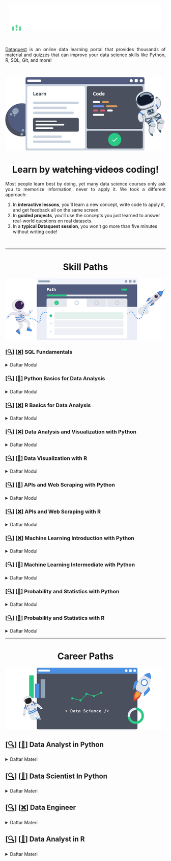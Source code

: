<br />

<p align="center">
  <a href='https://app.dataquest.io/login'><img src="README/logo.png"></a>
</p>

<br />

<p align="justify">
  <a href="https://www.dataquest.io/">Dataquest</a> is an online data learning portal that provides thousands of material and quizzes that can improve your data science skills like Python, R, SQL, Git, and more!
</p>

<br>

![](README/step-2.webp)

<!-- ![](README/coding.png) -->


<h1 align='center'>Learn by <strike>watching videos</strike> coding!</h1>



<p align="justify">
  Most people learn best by doing, yet many data science courses only ask you to memorize information, never to apply it. We took a different approach:
</p>

1. In **interactive lessons**, you'll learn a new concept, write code to apply it, and get feedback all on the same screen.  
2. In **guided projects**, you'll use the concepts you just learned to answer real-world questions on real datasets.  
3. In a **typical Dataquest session**, you won't go more than five minutes without writing code!

<br>

---

<h1 align="center">Skill Paths</h1>

![](README/step-1.png)

### [[🔍](https://app.dataquest.io/path/sql-fundamentals)] [[❌]()] SQL Fundamentals

<details><summary>Daftar Modul</summary>

- [[❌]()] [[🔍](https://app.dataquest.io/course/funds-sql-i)] [[❌]()] Fundamentals of SQL I

- [[❌]()] [[🔍](https://app.dataquest.io/course/funds-sql-ii)] [[❌]()] Fundamentals of SQL II

- [[❌]()] [[🔍](https://app.dataquest.io/course/sql-summary)] [[❌]()] From Reports to Insights with SQL

</details>

### [[🔍](https://app.dataquest.io/path/python-basics-data-analysis-skill)] [[📃](https://app.dataquest.io/verify_cert/9FLWJ2OC0IDNHMYVUSL7/)] Python Basics for Data Analysis

<details><summary>Daftar Modul</summary>

- [[📂](https://github.com/MyArist/Dataquest/tree/master/Data%20Analyst%20in%20Python/Step%201%20-%20Introduction%20to%20Python/1.%20Python%20for%20Data%20Science%20Fundamentals)] [[🔍](https://app.dataquest.io/course/python-for-data-science-fundamentals)] [[📃](https://app.dataquest.io/verify_cert/X9BEL93H8Z25QWDUXK8J/)] Python for Data Science: Fundamentals

- [[📂](https://github.com/MyArist/Dataquest/tree/master/Data%20Analyst%20in%20Python/Step%201%20-%20Introduction%20to%20Python/2.%20Python%20for%20Data%20Science%20Intermediate)] [[🔍](https://app.dataquest.io/course/python-for-data-science-intermediate)] [[📃](https://app.dataquest.io/verify_cert/QLMJ0TMJ5FPKY6YCM8GU/)] Python for Data Science: Intermediate

</details>

### [[🔍](https://app.dataquest.io/path/r-basics-data-analysis-skill)] [[❌]()] R Basics for Data Analysis

<details><summary>Daftar Modul</summary>

- [[📂](https://github.com/MyArist/Dataquest/tree/master/Data%20Analyst%20in%20R/Step%201%20-%20Introduction%20to%20R/1.%20Introduction%20to%20Data%20Analysis%20in%20R)] [[🔍](https://app.dataquest.io/course/intro-to-r-rewrite)] [[📃](https://app.dataquest.io/verify_cert/W2AZJ3H6EDR9OQZSQD5M/)] Introduction to Data Analysis in R

- [[📂](https://github.com/MyArist/Dataquest/tree/master/Data%20Analyst%20in%20R/Step%201%20-%20Introduction%20to%20R/2.%20Data%20Structures%20in%20R)] [[🔍](https://app.dataquest.io/course/datastructure-in-r-rewrite)] [[📃](https://app.dataquest.io/verify_cert/VEDXPOUNKHMKH95BEUZI/)] Data Structures in R

- [[📂](https://github.com/MyArist/Dataquest/tree/master/Data%20Analyst%20in%20R/Step%201%20-%20Introduction%20to%20R/3.%20Control%20Flow%2C%20Iteration%20and%20Functions%20in%20R)] [[🔍](https://app.dataquest.io/course/intermediate-r)] [[📃](https://app.dataquest.io/verify_cert/OOKO5I7CMIOTE927O3K5/)] Control Flow, Iteration and Functions in R

- [[📂](https://github.com/MyArist/Dataquest/tree/master/Data%20Analyst%20in%20R/Step%201%20-%20Introduction%20to%20R/4.%20Specialized%20Data%20Processing%20in%20R%20Strings%20and%20Dates)] [[🔍](https://app.dataquest.io/course/intermediate-r-part-two)] [[📃](https://app.dataquest.io/verify_cert/KMP1XH0GITOULTP5YQOT/)] Specialized Data Processing in R: Strings and Dates

</details>

### [[🔍](https://app.dataquest.io/path/data-analysis-visualization-python-skill)] [[❌]()] Data Analysis and Visualization with Python

<details><summary>Daftar Modul</summary>

- [[📂](https://github.com/MyArist/Dataquest/tree/master/Data%20Analyst%20in%20Python/Step%202%20-%20Intermediate%20Python%20and%20Pandas/1.%20Pandas%20and%20NumPy%20Fundamentals)] [[🔍](https://app.dataquest.io/course/pandas-fundamentals)] [[📃](https://app.dataquest.io/verify_cert/GEYOURRHPJW2OTNQWA7T/)] Data Visualization Fundamentals

- [[📂](https://github.com/MyArist/Dataquest/tree/master/Data%20Analyst%20in%20Python/Step%202%20-%20Intermediate%20Python%20and%20Pandas/2.%20Exploratory%20Data%20Visualization)] [[🔍](https://app.dataquest.io/course/exploratory-data-visualization)] [[📃](https://app.dataquest.io/verify_cert/G4090P7762GBRZIYKXW9/)] Exploratory Data Visualization

- [[📂](https://github.com/MyArist/Dataquest/tree/master/Data%20Analyst%20in%20Python/Step%202%20-%20Intermediate%20Python%20and%20Pandas/3.%20Storytelling%20Through%20Data%20Visualization)] [[🔍](https://app.dataquest.io/course/storytelling-data-visualization)] [[📃](https://app.dataquest.io/verify_cert/42NIUA9UMTYNDSHBUQBL/)] Storytelling Data Visualization and Information Design

- [[📂](https://github.com/MyArist/Dataquest/tree/master/Data%20Analyst%20in%20Python/Step%202%20-%20Intermediate%20Python%20and%20Pandas/4.%20Data%20Cleaning%20and%20Analysis)] [[🔍](https://app.dataquest.io/course/python-datacleaning)] [[📃](https://app.dataquest.io/verify_cert/H4UTNJ640PCIW3CL53Z6/)] Data Cleaning and Analysis

- [[📂](https://github.com/MyArist/Dataquest/tree/master/Data%20Analyst%20in%20Python/Step%202%20-%20Intermediate%20Python%20and%20Pandas/5.%20Data%20Cleaning%20in%20Python%20Advanced)] [[🔍](https://app.dataquest.io/course/python-data-cleaning-advanced)] [[📃](https://app.dataquest.io/verify_cert/T7TLWPBTZFG3IKE1XSIE/)] Data Cleaning in Python: Advanced

- [[📂](https://github.com/MyArist/Dataquest/tree/master/Data%20Analyst%20in%20Python/Step%202%20-%20Intermediate%20Python%20and%20Pandas/6.%20Data%20Cleaning%20Project%20Walkthrough)] [[🔍](https://app.dataquest.io/course/data-exploration)] [[📃](https://app.dataquest.io/verify_cert/CUZE5X8XEQS6BWPSZCWL/)] Data Cleaning Project Walkthrough

</details>

### [[🔍](https://app.dataquest.io/path/data-visualization-r-skill)] [[📃](https://app.dataquest.io/verify_cert/A90WG3J9B049SQY50103/)] Data Visualization with R

<details><summary>Daftar Modul</summary>

- [[📂](https://github.com/MyArist/Dataquest/tree/master/Data%20Analyst%20in%20R/Step%202%20-%20Data%20Visualization%20in%20R/Data%20Visualization%20in%20R)] [[🔍](https://app.dataquest.io/course/r-data-viz)] [[📃](https://app.dataquest.io/verify_cert/RRHJ759WE6JGKD59GL4O/)] Data Visualization in R

</details>

### [[🔍](https://app.dataquest.io/path/apis-web-scraping-python-skill)] [[📃](https://app.dataquest.io/verify_cert/AR6IXV29IB01PXTABJRZ/)] APIs and Web Scraping with Python

<details><summary>Daftar Modul</summary>

- [[📂](https://github.com/MyArist/Dataquest/tree/master/Data%20Analyst%20in%20Python/Step%204%20-%20Working%20with%20Data%20Sources/3.%20APIs%20and%20Web%20Scraping%20in%20Python)] [[🔍](https://app.dataquest.io/course/apis-and-scraping)] [[📃](https://app.dataquest.io/verify_cert/9Q875RLT4RFVYFBMG2IO/)] APIs and Web Scraping in Python

</details>

### [[🔍](https://app.dataquest.io/path/apis-web-scraping-r-skill)] [[❌]()] APIs and Web Scraping with R

<details><summary>Daftar Modul</summary>

- [[❌]()] [[🔍](https://app.dataquest.io/course/apis-in-r)] [[❌]()] APIs in R

</details>

### [[🔍](https://app.dataquest.io/path/machine-learning-introduction-python-skill)] [[❌]()] Machine Learning Introduction with Python

<details><summary>Daftar Modul</summary>

- [[📂](https://github.com/MyArist/Dataquest/tree/master/Data%20Scientist%20In%20Python/Step%206%20-%20Machine%20Learning%20Introduction/1.%20Machine%20Learning%20Fundamentals)] [[🔍](https://app.dataquest.io/course/machine-learning-fundamentals)] [[📃](https://app.dataquest.io/verify_cert/Q3EHPZ7LIZ3EGCHTJOSP/)] Machine Learning Fundamentals

- [[📂](https://github.com/MyArist/Dataquest/tree/master/Data%20Scientist%20In%20Python/Step%206%20-%20Machine%20Learning%20Introduction/2.%20Calculus%20For%20Machine%20Learning)] [[🔍](https://app.dataquest.io/course/calculus-for-machine-learning)] [[📃](https://app.dataquest.io/verify_cert/4V9WS9R7F4MVJUMMRQOO/)] Calculus For Machine Learning

- [[📂](https://github.com/MyArist/Dataquest/tree/master/Data%20Scientist%20In%20Python/Step%206%20-%20Machine%20Learning%20Introduction/3.%20Linear%20Algebra%20For%20Machine%20Learning)] [[🔍](https://app.dataquest.io/course/linear-algebra-for-machine-learning)] [[📃](https://app.dataquest.io/verify_cert/SKN3SKULVN23AC0N2361/)] Linear Algebra For Machine Learning

- [[📂](https://github.com/MyArist/Dataquest/tree/master/Data%20Scientist%20In%20Python/Step%206%20-%20Machine%20Learning%20Introduction/4.%20Linear%20Regression%20For%20Machine%20Learning)] [[🔍](https://app.dataquest.io/course/linear-regression-for-machine-learning)] [[📃](https://app.dataquest.io/verify_cert/NSXZDGXHU20W015MPOQN/)] Linear Regression For Machine Learning

- [[📂](https://github.com/MyArist/Dataquest/tree/master/Data%20Scientist%20In%20Python/Step%206%20-%20Machine%20Learning%20Introduction/5.%20Machine%20Learning%20in%20Python%20Intermediate)] [[🔍](https://app.dataquest.io/course/machine-learning-intermediate)] [[📃](https://app.dataquest.io/verify_cert/ANVACJJAW41Q14F00YUY/)] Machine Learning in Python: Intermediate

- [[📂](https://github.com/MyArist/Dataquest/tree/master/Data%20Scientist%20In%20Python/Step%206%20-%20Machine%20Learning%20Introduction/6.%20Decision%20Trees)] [[🔍](https://app.dataquest.io/course/decision-trees)] [[📃](https://app.dataquest.io/verify_cert/W5APXEWF00WJUSFJNWEQ/)] Decision Trees

</details>

### [[🔍](https://app.dataquest.io/path/machine-learning-intermediate-python-skill)] [[📃](https://app.dataquest.io/verify_cert/9LAE37K1KF3CP9NVMY4H/)] Machine Learning Intermediate with Python

<details><summary>Daftar Modul</summary>

- [[📂](https://github.com/MyArist/Dataquest/tree/master/Data%20Scientist%20In%20Python/Step%207%20-%20Machine%20Learning%20Intermediate/1.%20Deep%20Learning%20Fundamentals)] [[🔍](https://app.dataquest.io/course/deep-learning-fundamentals)] [[📃](https://app.dataquest.io/verify_cert/4B2IAT6O64DKEROCLI3K/)] Deep Learning Fundamentals

- [[📂](https://github.com/MyArist/Dataquest/tree/master/Data%20Scientist%20In%20Python/Step%207%20-%20Machine%20Learning%20Intermediate/2.%20Machine%20Learning%20Project)] [[🔍](https://app.dataquest.io/course/machine-learning-project)] [[📃](https://app.dataquest.io/verify_cert/4B2IAT6O64DKEROCLI3K/)] Machine Learning Project

- [[📂](https://github.com/MyArist/Dataquest/tree/master/Data%20Scientist%20In%20Python/Step%207%20-%20Machine%20Learning%20Intermediate/3.%20Kaggle%20Fundamentals)] [[🔍](https://app.dataquest.io/course/kaggle-fundamentals)] [[📃](https://app.dataquest.io/verify_cert/ZKFDKKZJJB63Q7MAIBSP/)] Kaggle Fundamentals

</details>

### [[🔍](https://app.dataquest.io/path/probability-statistics-python-skill)] [[📃](https://app.dataquest.io/verify_cert/Y2QKKCFHX8SYRFWX9IE1/)] Probability and Statistics with Python

<details><summary>Daftar Modul</summary>

- [[📂](https://github.com/MyArist/Dataquest/tree/master/Data%20Analyst%20in%20Python/Step%205%20-%20Probability%20and%20Statistics/1.%20Statistics%20Fundamentals)] [[🔍](https://app.dataquest.io/course/statistics-fundamentals)] [[📃](https://app.dataquest.io/verify_cert/1A2Y3SVEAO8MC1WRRTLU/)] Statistics Fundamentals

- [[📂](https://github.com/MyArist/Dataquest/tree/master/Data%20Analyst%20in%20Python/Step%205%20-%20Probability%20and%20Statistics/2.%20Statistics%20Intermediate%20Averages%20and%20Variability)] [[🔍](https://app.dataquest.io/course/statistics-intermediate)] [[📃](https://app.dataquest.io/verify_cert/BCZPYFLXBJNHZ6MUG5BT/)] Statistics Intermediate: Averages and Variability

- [[📂](https://github.com/MyArist/Dataquest/tree/master/Data%20Analyst%20in%20Python/Step%205%20-%20Probability%20and%20Statistics/3.%20Probability%20Fundamentals)] [[🔍](https://app.dataquest.io/course/probability-fundamentals)] [[📃](https://app.dataquest.io/verify_cert/YAMVSOFCXNSRKPXIYKN8/)] Probability: Fundamentals

- [[📂](https://github.com/MyArist/Dataquest/tree/master/Data%20Analyst%20in%20Python/Step%205%20-%20Probability%20and%20Statistics/4.%20Conditional%20Probability)] [[🔍](https://app.dataquest.io/course/conditional-probability)] [[📃](https://app.dataquest.io/verify_cert/M0GESNHFX7SADQUL8W90/)] Conditional Probability

- [[📂](https://github.com/MyArist/Dataquest/tree/master/Data%20Analyst%20in%20Python/Step%205%20-%20Probability%20and%20Statistics/5.%20Hypothesis%20Testing%20Fundamentals)] [[🔍](https://app.dataquest.io/course/probability-statistics-intermediate)] [[📃](https://app.dataquest.io/verify_cert/Z3XO0Y1FWPQS00WX707G/)] Hypothesis Testing: Fundamentals

</details>

### [[🔍](https://app.dataquest.io/path/probability-statistics-with-r-skill)] [[📃](https://app.dataquest.io/verify_cert/FWD5FNVGDXLKPKX6OB7J/)] Probability and Statistics with R

<details><summary>Daftar Modul</summary>

- [[📂](https://github.com/MyArist/Dataquest/tree/master/Data%20Analyst%20in%20R/Step%205%20-%20Probability%20and%20Statistics/1.%20Statistics%20Fundamentals%20in%20R)] [[🔍](https://app.dataquest.io/course/statistics-fundamentals-r)] [[📃](https://app.dataquest.io/verify_cert/WDL2CJOOSJ7OAD85E01I/)] Statistics Fundamentals in R

- [[📂](https://github.com/MyArist/Dataquest/tree/master/Data%20Analyst%20in%20R/Step%205%20-%20Probability%20and%20Statistics/2.%20Statistics%20Intermediate%20in%20R%20Averages%20and%20Variability)] [[🔍](https://app.dataquest.io/course/r-statistics-intermediate)] [[📃](https://app.dataquest.io/verify_cert/37VNOMS4X8ZZOBFU2P4V/)] Statistics Intermediate in R Averages and Variability

- [[📂](https://github.com/MyArist/Dataquest/tree/master/Data%20Analyst%20in%20R/Step%205%20-%20Probability%20and%20Statistics/3.%20Probability%20Fundamentals%20in%20R)] [[🔍](https://app.dataquest.io/course/probability-fundamentals-r)] [[📃](https://app.dataquest.io/verify_cert/RBJPOHYXZ2RVWNIZAC3I/)] Probability Fundamentals in R

- [[📂](https://github.com/MyArist/Dataquest/tree/master/Data%20Analyst%20in%20R/Step%205%20-%20Probability%20and%20Statistics/4.%20Conditional%20Probability%20in%20R)] [[🔍](https://app.dataquest.io/course/conditional-probability-r)] [[📃](https://app.dataquest.io/verify_cert/YEHTSH9V016UYWCT9HYW/)] Conditional Probability in R

- [[📂](https://github.com/MyArist/Dataquest/tree/master/Data%20Analyst%20in%20R/Step%205%20-%20Probability%20and%20Statistics/5.%20Hypothesis%20Testing%20in%20R)] [[🔍](https://app.dataquest.io/course/hypothesis-testing-r)] [[📃](https://app.dataquest.io/verify_cert/9EGJA2X1HA0B7KXNSGM3/)] Hypothesis Testing in R

</details>

<!-- <br> -->

---

<h1 align="center">Career Paths</h1>

![](README/step-3.png)

## [[🔍](https://app.dataquest.io/path/data-analyst)] [[📃](https://app.dataquest.io/verify_cert/YBW9AI6FWCEWKMWU3MRV/)] Data Analyst in Python

<details><summary>Daftar Materi</summary>

### Step 1 - Introduction to Python

<details><summary>Daftar Modul</summary>

- [[📂](https://github.com/MyArist/Dataquest/tree/master/Data%20Analyst%20in%20Python/Step%201%20-%20Introduction%20to%20Python/1.%20Python%20for%20Data%20Science%20Fundamentals)] [[🔍](https://app.dataquest.io/course/python-for-data-science-fundamentals)] [[📃](https://app.dataquest.io/verify_cert/X9BEL93H8Z25QWDUXK8J/)] Python for Data Science: Fundamentals

- [[📂](https://github.com/MyArist/Dataquest/tree/master/Data%20Analyst%20in%20Python/Step%201%20-%20Introduction%20to%20Python/2.%20Python%20for%20Data%20Science%20Intermediate)] [[🔍](https://app.dataquest.io/course/python-for-data-science-intermediate)] [[📃](https://app.dataquest.io/verify_cert/QLMJ0TMJ5FPKY6YCM8GU/)] Python for Data Science: Intermediate

</details>

### Step 2 - Intermediate Python and Pandas

<details><summary>Daftar Modul</summary>

- [[📂](https://github.com/MyArist/Dataquest/tree/master/Data%20Analyst%20in%20Python/Step%202%20-%20Intermediate%20Python%20and%20Pandas/1.%20Pandas%20and%20NumPy%20Fundamentals)] [[🔍](https://app.dataquest.io/course/pandas-fundamentals)] [[📃](https://app.dataquest.io/verify_cert/GEYOURRHPJW2OTNQWA7T/)] Pandas and NumPy Fundamentals

- [[📂](https://github.com/MyArist/Dataquest/tree/master/Data%20Analyst%20in%20Python/Step%202%20-%20Intermediate%20Python%20and%20Pandas/2.%20Exploratory%20Data%20Visualization)] [[🔍](https://app.dataquest.io/course/exploratory-data-visualization)] [[📃](https://app.dataquest.io/verify_cert/G4090P7762GBRZIYKXW9/)] Exploratory Data Visualization

- [[📂](https://github.com/MyArist/Dataquest/tree/master/Data%20Analyst%20in%20Python/Step%202%20-%20Intermediate%20Python%20and%20Pandas/3.%20Storytelling%20Through%20Data%20Visualization)] [[🔍](https://app.dataquest.io/course/storytelling-data-visualization)] [[📃](https://app.dataquest.io/verify_cert/42NIUA9UMTYNDSHBUQBL/)] Storytelling Through Data Visualization

- [[📂](https://github.com/MyArist/Dataquest/tree/master/Data%20Analyst%20in%20Python/Step%202%20-%20Intermediate%20Python%20and%20Pandas/4.%20Data%20Cleaning%20and%20Analysis)] [[🔍](https://app.dataquest.io/course/python-datacleaning)] [[📃](https://app.dataquest.io/verify_cert/H4UTNJ640PCIW3CL53Z6/)] Data Cleaning and Analysis

- [[📂](https://github.com/MyArist/Dataquest/tree/master/Data%20Analyst%20in%20Python/Step%202%20-%20Intermediate%20Python%20and%20Pandas/5.%20Data%20Cleaning%20in%20Python%20Advanced)] [[🔍](https://app.dataquest.io/course/python-data-cleaning-advanced)] [[📃](https://app.dataquest.io/verify_cert/T7TLWPBTZFG3IKE1XSIE/)] Data Cleaning in Python: Advanced

- [[📂](https://github.com/MyArist/Dataquest/tree/master/Data%20Analyst%20in%20Python/Step%202%20-%20Intermediate%20Python%20and%20Pandas/6.%20Data%20Cleaning%20Project%20Walkthrough)] [[🔍](https://app.dataquest.io/course/data-exploration)] [[📃](https://app.dataquest.io/verify_cert/CUZE5X8XEQS6BWPSZCWL/)] Data Cleaning Project Walkthrough

</details>

### Step 3 - The Command Line

<details><summary>Daftar Modul</summary>

- [[📂](https://github.com/MyArist/Dataquest/tree/master/Data%20Analyst%20in%20Python/Step%203%20-%20The%20Command%20Line/1.%20Elements%20of%20the%20Command%20Line)] [[🔍](https://app.dataquest.io/course/command-line-elements)] [[📃](https://app.dataquest.io/verify_cert/1U9AC9HKRP923GNLN3N4/)] Elements of the Command Line

- [[📂](https://github.com/MyArist/Dataquest/tree/master/Data%20Analyst%20in%20Python/Step%203%20-%20The%20Command%20Line/2.%20Text%20Processing%20in%20the%20Command%20Line)] [[🔍](https://app.dataquest.io/course/text-processing-cli)] [[📃](https://app.dataquest.io/verify_cert/8HZEUTHPPK4CHH4MD3QJ/)] Text Processing in the Command Line

</details>

### Step 4 - Working with Data Sources

<details><summary>Daftar Modul</summary>

- [[📂](https://github.com/MyArist/Dataquest/tree/master/Data%20Analyst%20in%20Python/Step%204%20-%20Working%20with%20Data%20Sources/1.%20SQL%20Fundamentals)] [[🔍](https://app.dataquest.io/course/sql-fundamentals)] [[📃](https://app.dataquest.io/verify_cert/PYLQSJH5W84WBQSEAHA0/)] SQL Fundamentals

- [[📂](https://github.com/MyArist/Dataquest/tree/master/Data%20Analyst%20in%20Python/Step%204%20-%20Working%20with%20Data%20Sources/2.%20Intermediate%20SQL%20for%20Data%20Analysis)] [[🔍](https://app.dataquest.io/course/sql-joins-relations)] [[📃](https://app.dataquest.io/verify_cert/JRH5CQERKBUQX8YGXTJT/)] Intermediate SQL for Data Analysis

- [[📂](https://github.com/MyArist/Dataquest/tree/master/Data%20Analyst%20in%20Python/Step%204%20-%20Working%20with%20Data%20Sources/3.%20APIs%20and%20Web%20Scraping%20in%20Python)] [[🔍](https://app.dataquest.io/course/apis-and-scraping)] [[📃](https://app.dataquest.io/verify_cert/9Q875RLT4RFVYFBMG2IO/)] APIs and Web Scraping in Python

- [[📂](https://github.com/MyArist/Dataquest/tree/master/Data%20Analyst%20in%20Python/Step%204%20-%20Working%20with%20Data%20Sources/4.%20Data%20Analysis%20in%20Business)] [[🔍](https://app.dataquest.io/course/data-analysis-business)] [[📃](https://app.dataquest.io/verify_cert/GDBLLMRWOJ92JOXB3HBC/)] Data Analysis in Business

</details>

### Step 5 - Probability and Statistics

<details><summary>Daftar Modul</summary>

- [[📂](https://github.com/MyArist/Dataquest/tree/master/Data%20Analyst%20in%20Python/Step%205%20-%20Probability%20and%20Statistics/1.%20Statistics%20Fundamentals)] [[🔍](https://app.dataquest.io/course/statistics-fundamentals)] [[📃](https://app.dataquest.io/verify_cert/1A2Y3SVEAO8MC1WRRTLU/)] Statistics Fundamentals

- [[📂](https://github.com/MyArist/Dataquest/tree/master/Data%20Analyst%20in%20Python/Step%205%20-%20Probability%20and%20Statistics/2.%20Statistics%20Intermediate%20Averages%20and%20Variability)] [[🔍](https://app.dataquest.io/course/statistics-intermediate)] [[📃](https://app.dataquest.io/verify_cert/BCZPYFLXBJNHZ6MUG5BT/)] Statistics Intermediate: Averages and Variability

- [[📂](https://github.com/MyArist/Dataquest/tree/master/Data%20Analyst%20in%20Python/Step%205%20-%20Probability%20and%20Statistics/3.%20Probability%20Fundamentals)] [[🔍](https://app.dataquest.io/course/probability-fundamentals)] [[📃](https://app.dataquest.io/verify_cert/YAMVSOFCXNSRKPXIYKN8/)] Probability: Fundamentals

- [[📂](https://github.com/MyArist/Dataquest/tree/master/Data%20Analyst%20in%20Python/Step%205%20-%20Probability%20and%20Statistics/4.%20Conditional%20Probability)] [[🔍](https://app.dataquest.io/course/conditional-probability)] [[📃](https://app.dataquest.io/verify_cert/M0GESNHFX7SADQUL8W90/)] Conditional Probability

- [[📂](https://github.com/MyArist/Dataquest/tree/master/Data%20Analyst%20in%20Python/Step%205%20-%20Probability%20and%20Statistics/5.%20Hypothesis%20Testing%20Fundamentals)] [[🔍](https://app.dataquest.io/course/probability-statistics-intermediate)] [[📃](https://app.dataquest.io/verify_cert/Z3XO0Y1FWPQS00WX707G/)] Hypothesis Testing: Fundamentals

</details>

### Step 6 - Advanced Topics in Data Analysis

<details><summary>Daftar Modul</summary>

- [[📂](https://github.com/MyArist/Dataquest/tree/master/Data%20Analyst%20in%20Python/Step%206%20-%20Advanced%20Topics%20in%20Data%20Analysis/1.%20Command%20Line%20Intermediate)] [[🔍](https://app.dataquest.io/course/command-line-intermediate)] [[📃](https://app.dataquest.io/verify_cert/YZIBU1JCJUTZLLKDNAP4/)] Command Line: Intermediate

- [[📂](https://github.com/MyArist/Dataquest/tree/master/Data%20Analyst%20in%20Python/Step%206%20-%20Advanced%20Topics%20in%20Data%20Analysis/2.%20Git%20and%20Version%20Control)] [[🔍](https://app.dataquest.io/course/git-and-vcs)] [[📃](https://app.dataquest.io/verify_cert/UAOB7VKY4ACBETV8BGBS/)] Git and Version Control

</details>

</details>

<!-- <br> -->

## [[🔍](https://app.dataquest.io/path/data-scientist)] [[📃](https://app.dataquest.io/verify_cert/DT6WB6NV8KPE8G1664WD/)] Data Scientist In Python

<details><summary>Daftar Materi</summary>

### Step 1 - Python Introduction

<details><summary>Daftar Modul</summary>

- [[📂](https://github.com/MyArist/Dataquest/tree/master/Data%20Scientist%20In%20Python/Step%201%20-%20Python%20Introduction/1.%20Python%20for%20Data%20Science%20Fundamentals)] [[🔍](https://app.dataquest.io/course/python-for-data-science-fundamentals)] [[📃](https://app.dataquest.io/verify_cert/X9BEL93H8Z25QWDUXK8J/)] Python for Data Science: Fundamentals

- [[📂](https://github.com/MyArist/Dataquest/tree/master/Data%20Scientist%20In%20Python/Step%201%20-%20Python%20Introduction/2.%20Python%20for%20Data%20Science%20Intermediate)] [[🔍](https://app.dataquest.io/course/python-for-data-science-intermediate)] [[📃](https://app.dataquest.io/verify_cert/QLMJ0TMJ5FPKY6YCM8GU/)] Python for Data Science: Intermediate

</details>

### Step 2 - Data Analysis and Visualization

<details><summary>Daftar Modul</summary>

- [[📂](https://github.com/MyArist/Dataquest/tree/master/Data%20Scientist%20In%20Python/Step%202%20-%20Data%20Analysis%20and%20Visualization/1.%20Pandas%20and%20NumPy%20Fundamentals)] [[🔍](https://app.dataquest.io/course/pandas-fundamentals)] [[📃](https://app.dataquest.io/verify_cert/GEYOURRHPJW2OTNQWA7T/)] Pandas and NumPy Fundamentals

- [[📂](https://github.com/MyArist/Dataquest/tree/master/Data%20Scientist%20In%20Python/Step%202%20-%20Data%20Analysis%20and%20Visualization/2.%20Exploratory%20Data%20Visualization)] [[🔍](https://app.dataquest.io/course/exploratory-data-visualization)] [[📃](https://app.dataquest.io/verify_cert/G4090P7762GBRZIYKXW9/)] Exploratory Data Visualization

- [[📂](https://github.com/MyArist/Dataquest/tree/master/Data%20Scientist%20In%20Python/Step%202%20-%20Data%20Analysis%20and%20Visualization/3.%20Storytelling%20Through%20Data%20Visualization)] [[🔍](https://app.dataquest.io/course/storytelling-data-visualization)] [[📃](https://app.dataquest.io/verify_cert/42NIUA9UMTYNDSHBUQBL/)] Storytelling Through Data Visualization

- [[📂](https://github.com/MyArist/Dataquest/tree/master/Data%20Scientist%20In%20Python/Step%202%20-%20Data%20Analysis%20and%20Visualization/4.%20Data%20Cleaning%20and%20Analysis)] [[🔍](https://app.dataquest.io/course/python-datacleaning)] [[📃](https://app.dataquest.io/verify_cert/H4UTNJ640PCIW3CL53Z6/)] Data Cleaning and Analysis

- [[📂](https://github.com/MyArist/Dataquest/tree/master/Data%20Scientist%20In%20Python/Step%202%20-%20Data%20Analysis%20and%20Visualization/5.%20Data%20Cleaning%20in%20Python%20Advanced)] [[🔍](https://app.dataquest.io/course/python-data-cleaning-advanced)] [[📃](https://app.dataquest.io/verify_cert/T7TLWPBTZFG3IKE1XSIE/)] Data Cleaning in Python: Advanced

- [[📂](https://github.com/MyArist/Dataquest/tree/master/Data%20Scientist%20In%20Python/Step%202%20-%20Data%20Analysis%20and%20Visualization/6.%20Data%20Cleaning%20Project%20Walkthrough)] [[🔍](https://app.dataquest.io/course/data-exploration)] [[📃](https://app.dataquest.io/verify_cert/CUZE5X8XEQS6BWPSZCWL/)] Data Cleaning Project Walkthrough

</details>

### Step 3 - The Command Line

<details><summary>Daftar Modul</summary>

- [[📂](https://github.com/MyArist/Dataquest/tree/master/Data%20Scientist%20In%20Python/Step%203%20-%20The%20Command%20Line/1.%20Elements%20of%20the%20Command%20Line)] [[🔍](https://app.dataquest.io/course/command-line-elements)] [[📃](https://app.dataquest.io/verify_cert/1U9AC9HKRP923GNLN3N4/)] Elements of the Command Line

- [[📂](https://github.com/MyArist/Dataquest/tree/master/Data%20Scientist%20In%20Python/Step%203%20-%20The%20Command%20Line/2.%20Text%20Processing%20in%20the%20Command%20Line)] [[🔍](https://app.dataquest.io/course/text-processing-cli)] [[📃](https://app.dataquest.io/verify_cert/8HZEUTHPPK4CHH4MD3QJ/)] Text Processing in the Command Line

</details>

### Step 4 - Working with Data Sources

<details><summary>Daftar Modul</summary>

- [[📂](https://github.com/MyArist/Dataquest/tree/master/Data%20Scientist%20In%20Python/Step%204%20-%20Working%20with%20Data%20Sources/1.%20SQL%20Fundamentals)] [[🔍](https://app.dataquest.io/course/sql-fundamentals)] [[📃](https://app.dataquest.io/verify_cert/PYLQSJH5W84WBQSEAHA0/)] SQL Fundamentals

- [[📂](https://github.com/MyArist/Dataquest/tree/master/Data%20Scientist%20In%20Python/Step%204%20-%20Working%20with%20Data%20Sources/2.%20Intermediate%20SQL%20for%20Data%20Analysis)] [[🔍](https://app.dataquest.io/course/sql-joins-relations)] [[📃](https://app.dataquest.io/verify_cert/JRH5CQERKBUQX8YGXTJT/)] Intermediate SQL for Data Analysis

- [[📂](https://github.com/MyArist/Dataquest/tree/master/Data%20Scientist%20In%20Python/Step%204%20-%20Working%20with%20Data%20Sources/3.%20APIs%20and%20Web%20Scraping%20in%20Python)] [[🔍](https://app.dataquest.io/course/apis-and-scraping)] [[📃](https://app.dataquest.io/verify_cert/9Q875RLT4RFVYFBMG2IO/)] APIs and Web Scraping in Python

- [[📂](https://github.com/MyArist/Dataquest/tree/master/Data%20Scientist%20In%20Python/Step%204%20-%20Working%20with%20Data%20Sources/4.%20Data%20Analysis%20in%20Business)] [[🔍](https://app.dataquest.io/course/data-analysis-business)] [[📃](https://app.dataquest.io/verify_cert/GDBLLMRWOJ92JOXB3HBC/)] Data Analysis in Business

</details>

### Step 5 - Probability and Statistics

<details><summary>Daftar Modul</summary>

- [[📂](https://github.com/MyArist/Dataquest/tree/master/Data%20Scientist%20In%20Python/Step%205%20-%20Probability%20and%20Statistics/1.%20Statistics%20Fundamentals)] [[🔍](https://app.dataquest.io/course/statistics-fundamentals)] [[📃](https://app.dataquest.io/verify_cert/1A2Y3SVEAO8MC1WRRTLU/)] Statistics Fundamentals

- [[📂](https://github.com/MyArist/Dataquest/tree/master/Data%20Scientist%20In%20Python/Step%205%20-%20Probability%20and%20Statistics/2.%20Statistics%20Intermediate%20Averages%20and%20Variability)] [[🔍](https://app.dataquest.io/course/statistics-intermediate)] [[📃](https://app.dataquest.io/verify_cert/BCZPYFLXBJNHZ6MUG5BT/)] Statistics Intermediate: Averages and Variability

- [[📂](https://github.com/MyArist/Dataquest/tree/master/Data%20Scientist%20In%20Python/Step%205%20-%20Probability%20and%20Statistics/3.%20Probability%20Fundamentals)] [[🔍](https://app.dataquest.io/course/probability-fundamentals)] [[📃](https://app.dataquest.io/verify_cert/YAMVSOFCXNSRKPXIYKN8/)] Probability: Fundamentals

- [[📂](https://github.com/MyArist/Dataquest/tree/master/Data%20Scientist%20In%20Python/Step%205%20-%20Probability%20and%20Statistics/4.%20Conditional%20Probability)] [[🔍](https://app.dataquest.io/course/conditional-probability)] [[📃](https://app.dataquest.io/verify_cert/M0GESNHFX7SADQUL8W90/)] Conditional Probability

- [[📂](https://github.com/MyArist/Dataquest/tree/master/Data%20Scientist%20In%20Python/Step%205%20-%20Probability%20and%20Statistics/5.%20Hypothesis%20Testing%20Fundamentals)] [[🔍](https://app.dataquest.io/course/probability-statistics-intermediate)] [[📃](https://app.dataquest.io/verify_cert/Z3XO0Y1FWPQS00WX707G/)] Hypothesis Testing: Fundamentals

</details>

### Step 6 - Machine Learning Introduction

<details><summary>Daftar Modul</summary>

- [[📂](https://github.com/MyArist/Dataquest/tree/master/Data%20Scientist%20In%20Python/Step%206%20-%20Machine%20Learning%20Introduction/1.%20Machine%20Learning%20Fundamentals)] [[🔍](https://app.dataquest.io/course/machine-learning-fundamentals)] [[📃](https://app.dataquest.io/verify_cert/Q3EHPZ7LIZ3EGCHTJOSP/)] Machine Learning Fundamentals

- [[📂](https://github.com/MyArist/Dataquest/tree/master/Data%20Scientist%20In%20Python/Step%206%20-%20Machine%20Learning%20Introduction/2.%20Calculus%20For%20Machine%20Learning)] [[🔍](https://app.dataquest.io/course/calculus-for-machine-learning)] [[📃](https://app.dataquest.io/verify_cert/4V9WS9R7F4MVJUMMRQOO/)] Calculus For Machine Learning

- [[📂](https://github.com/MyArist/Dataquest/tree/master/Data%20Scientist%20In%20Python/Step%206%20-%20Machine%20Learning%20Introduction/3.%20Linear%20Algebra%20For%20Machine%20Learning)] [[🔍](https://app.dataquest.io/course/linear-algebra-for-machine-learning)] [[📃](https://app.dataquest.io/verify_cert/SKN3SKULVN23AC0N2361/)] Linear Algebra For Machine Learning

- [[📂](https://github.com/MyArist/Dataquest/tree/master/Data%20Scientist%20In%20Python/Step%206%20-%20Machine%20Learning%20Introduction/4.%20Linear%20Regression%20For%20Machine%20Learning)] [[🔍](https://app.dataquest.io/course/linear-regression-for-machine-learning)] [[📃](https://app.dataquest.io/verify_cert/NSXZDGXHU20W015MPOQN/)] Linear Regression For Machine Learning

- [[📂](https://github.com/MyArist/Dataquest/tree/master/Data%20Scientist%20In%20Python/Step%206%20-%20Machine%20Learning%20Introduction/5.%20Machine%20Learning%20in%20Python%20Intermediate)] [[🔍](https://app.dataquest.io/course/machine-learning-intermediate)] [[📃](https://app.dataquest.io/verify_cert/ANVACJJAW41Q14F00YUY/)] Machine Learning in Python: Intermediate

- [[📂](https://github.com/MyArist/Dataquest/tree/master/Data%20Scientist%20In%20Python/Step%206%20-%20Machine%20Learning%20Introduction/6.%20Decision%20Trees)] [[🔍](https://app.dataquest.io/course/decision-trees)] [[📃](https://app.dataquest.io/verify_cert/W5APXEWF00WJUSFJNWEQ/)] Decision Trees

</details>

### Step 7 - Machine Learning Intermediate

<details><summary>Daftar Modul</summary>

- [[📂](https://github.com/MyArist/Dataquest/tree/master/Data%20Scientist%20In%20Python/Step%207%20-%20Machine%20Learning%20Intermediate/1.%20Deep%20Learning%20Fundamentals)] [[🔍](https://app.dataquest.io/course/deep-learning-fundamentals)] [[📃](https://app.dataquest.io/verify_cert/4B2IAT6O64DKEROCLI3K/)] Deep Learning Fundamentals

- [[📂](https://github.com/MyArist/Dataquest/tree/master/Data%20Scientist%20In%20Python/Step%207%20-%20Machine%20Learning%20Intermediate/2.%20Machine%20Learning%20Project)] [[🔍](https://app.dataquest.io/course/machine-learning-project)] [[📃](https://app.dataquest.io/verify_cert/4B2IAT6O64DKEROCLI3K/)] Machine Learning Project

- [[📂](https://github.com/MyArist/Dataquest/tree/master/Data%20Scientist%20In%20Python/Step%207%20-%20Machine%20Learning%20Intermediate/3.%20Kaggle%20Fundamentals)] [[🔍](https://app.dataquest.io/course/kaggle-fundamentals)] [[📃](https://app.dataquest.io/verify_cert/ZKFDKKZJJB63Q7MAIBSP/)] Kaggle Fundamentals

</details>

### Step 8 - Advanced Topics in Data Science

<details><summary>Daftar Modul</summary>

- [[📂](https://github.com/MyArist/Dataquest/tree/master/Data%20Scientist%20In%20Python/Step%208%20-%20Advanced%20Topics%20in%20Data%20Science/1.%20Functions%20Advanced)] [[🔍](https://app.dataquest.io/course/python-advanced-functions)] [[📃](https://app.dataquest.io/verify_cert/2NS7PBQNPAU99CKCEOJ0/)] Functions: Advanced

- [[📂](https://github.com/MyArist/Dataquest/tree/master/Data%20Scientist%20In%20Python/Step%208%20-%20Advanced%20Topics%20in%20Data%20Science/2.%20Command%20Line%20Intermediate)] [[🔍](https://app.dataquest.io/course/command-line-intermediate)] [[📃](https://app.dataquest.io/verify_cert/YZIBU1JCJUTZLLKDNAP4/)] Command Line: Intermediate

- [[📂](https://github.com/MyArist/Dataquest/tree/master/Data%20Scientist%20In%20Python/Step%208%20-%20Advanced%20Topics%20in%20Data%20Science/3.%20Git%20and%20Version%20Control)] [[🔍](https://app.dataquest.io/course/git-and-vcs)] [[📃](https://app.dataquest.io/verify_cert/UAOB7VKY4ACBETV8BGBS/)] Git and Version Control

- [[📂](https://github.com/MyArist/Dataquest/tree/master/Data%20Scientist%20In%20Python/Step%208%20-%20Advanced%20Topics%20in%20Data%20Science/4.%20Spark%20and%20Map-Reduce)] [[🔍](https://app.dataquest.io/course/spark-map-reduce)] [[📃](https://app.dataquest.io/verify_cert/YF9CU6ZPK4WPKXQ8U2BW/)] Spark and Map-Reduce

</details>

</details>

<!-- <br> -->

## [[🔍](https://app.dataquest.io/path/data-engineer)] [[❌]()] Data Engineer

<details><summary>Daftar Materi</summary>

## Step 1 - Introduction to Python

<details><summary>Daftar Modul</summary>

- [[❌]()] [[🔍](https://app.dataquest.io/course/python-fundamentals-de)] [[❌]()] Python Fundamentals

- [[❌]()] [[🔍](https://app.dataquest.io/course/python-intermediate-de)] [[❌]()] Python Intermediate

- [[❌]()] [[🔍](https://app.dataquest.io/course/python-programming-de)] [[❌]()] Programming Concepts with Python

</details>

## Step 2 - Introduction to Algorithms

<details><summary>Daftar Modul</summary>

- [[❌]()] [[🔍](https://app.dataquest.io/course/algorithm-complexity)] [[❌]()] Algorithm Complexity

</details>

## Step 3 - Working with Data Sources

<details><summary>Daftar Modul</summary>

- [[❌]()] [[🔍](https://app.dataquest.io/course/sql-fundamentals)] [[📃](https://app.dataquest.io/verify_cert/PYLQSJH5W84WBQSEAHA0/)] SQL Fundamentals

- [[❌]()] [[🔍](https://app.dataquest.io/course/sql-joins-relations-de)] [[❌]()] Intermediate SQL

</details>

## Step 4 - Production Databases

<details><summary>Daftar Modul</summary>

- [[❌]()] [[🔍](https://app.dataquest.io/course/postgres-for-data-engineers)] [[❌]()] Postgres for Data Engineers

- [[❌]()] [[🔍](https://app.dataquest.io/course/optimizing-postgres-databases-data-engineering)] [[❌]()] Optimizing Postgres Databases

</details>

## Step 5 - Handling Large Data Sets in Python

<details><summary>Daftar Modul</summary>

- [[❌]()] [[🔍](https://app.dataquest.io/course/numpy-for-de)] [[❌]()] Numpy for Data Engineers

- [[❌]()] [[🔍](https://app.dataquest.io/course/pandas-large-datasets)] [[❌]()] Processing Large Datasets In Pandas

- [[❌]()] [[🔍](https://app.dataquest.io/course/parallel-processing)] [[❌]()] Parallel Processing

- [[❌]()] [[🔍](https://app.dataquest.io/course/data-structures-fundamentals)] [[❌]()] Data Structures Fundamentals

- [[❌]()] [[🔍](https://app.dataquest.io/course/recursion-and-trees)] [[❌]()] Recursion and Trees

</details>

## Step 6 - Data Pipelines

<details><summary>Daftar Modul</summary>

- [[❌]()] [[🔍](https://app.dataquest.io/course/building-a-data-pipeline)] [[❌]()] Building a Data Pipeline

</details>

</details>

<!-- <br> -->

## [[🔍](https://app.dataquest.io/path/data-analyst-r)] [[📃](https://app.dataquest.io/verify_cert/09HNDXUHP8AW9O2J5RTT/)] Data Analyst in R

<details><summary>Daftar Materi</summary>

### Step 1 - Introduction to R

<details><summary>Daftar Modul</summary>

- [[📂](https://github.com/MyArist/Dataquest/tree/master/Data%20Analyst%20in%20R/Step%201%20-%20Introduction%20to%20R/1.%20Introduction%20to%20Data%20Analysis%20in%20R)] [[🔍](https://app.dataquest.io/course/intro-to-r-rewrite)] [[📃](https://app.dataquest.io/verify_cert/W2AZJ3H6EDR9OQZSQD5M/)] Introduction to Data Science with R

- [[📂](https://github.com/MyArist/Dataquest/tree/master/Data%20Analyst%20in%20R/Step%201%20-%20Introduction%20to%20R/2.%20Data%20Structures%20in%20R)] [[🔍](https://app.dataquest.io/course/datastructure-in-r-rewrite)] [[📃](https://app.dataquest.io/verify_cert/VEDXPOUNKHMKH95BEUZI/)] Data Structures in R

- [[📂](https://github.com/MyArist/Dataquest/tree/master/Data%20Analyst%20in%20R/Step%201%20-%20Introduction%20to%20R/3.%20Control%20Flow%2C%20Iteration%20and%20Functions%20in%20R)] [[🔍](https://app.dataquest.io/course/intermediate-r)] [[📃](https://app.dataquest.io/verify_cert/OOKO5I7CMIOTE927O3K5/)] Control Flow, Iteration and Functions in R

- [[📂](https://github.com/MyArist/Dataquest/tree/master/Data%20Analyst%20in%20R/Step%201%20-%20Introduction%20to%20R/4.%20Specialized%20Data%20Processing%20in%20R%20Strings%20and%20Dates)] [[🔍](https://app.dataquest.io/course/intermediate-r-part-two)] [[📃](https://app.dataquest.io/verify_cert/KMP1XH0GITOULTP5YQOT/)] Specialized Data Processing in R Strings and Dates

</details>

### Step 2 - Data Visualization in R

<details><summary>Daftar Modul</summary>

- [[📂](https://github.com/MyArist/Dataquest/tree/master/Data%20Analyst%20in%20R/Step%202%20-%20Data%20Visualization%20in%20R/Data%20Visualization%20in%20R)] [[🔍](https://app.dataquest.io/course/r-data-viz)] [[📃](https://app.dataquest.io/verify_cert/RRHJ759WE6JGKD59GL4O/)] Data Visualization in R

</details>

### Step 3 - Data Cleaning in R

<details><summary>Daftar Modul</summary>

- [[📂](https://github.com/MyArist/Dataquest/tree/master/Data%20Analyst%20in%20R/Step%203%20-%20Data%20Cleaning%20in%20R/1.%20Data%20Cleaning%20in%20R)] [[🔍](https://app.dataquest.io/course/r-data-cleaning)] [[📃](https://app.dataquest.io/verify_cert/KHKS4TXWCQQ3H9HXLAQK/)] Data Cleaning in R

- [[📂](https://github.com/MyArist/Dataquest/tree/master/Data%20Analyst%20in%20R/Step%203%20-%20Data%20Cleaning%20in%20R/2.%20Data%20Cleaning%20in%20R%20Advanced)] [[🔍](https://app.dataquest.io/course/r-data-cleaning-advanced)] [[📃](https://app.dataquest.io/verify_cert/JSVOC4726SZJVI37HJM1/)] Data Cleaning in R Advanced

</details>

### Step 4 - Working with Data Sources

<details><summary>Daftar Modul</summary>

- [[📂](https://github.com/MyArist/Dataquest/tree/master/Data%20Analyst%20in%20R/Step%204%20-%20Working%20with%20Data%20Sources/1.%20SQL%20Fundamentals)] [[🔍](https://app.dataquest.io/course/sql-fundamentals)] [[📃](https://app.dataquest.io/verify_cert/PYLQSJH5W84WBQSEAHA0/)] SQL Fundamentals

- [[📂](https://github.com/MyArist/Dataquest/tree/master/Data%20Analyst%20in%20R/Step%204%20-%20Working%20with%20Data%20Sources/2.%20Intermediate%20SQL%20in%20R)] [[🔍](https://app.dataquest.io/course/sql-intermediate-r)] [[📃](https://app.dataquest.io/verify_cert/0G1EDVW2LFG3JCVLRCDC/)] Intermediate SQL in R

</details>

### Step 5 - Probability and Statistics

<details><summary>Daftar Modul</summary>

- [[📂](https://github.com/MyArist/Dataquest/tree/master/Data%20Analyst%20in%20R/Step%205%20-%20Probability%20and%20Statistics/1.%20Statistics%20Fundamentals%20in%20R)] [[🔍](https://app.dataquest.io/course/statistics-fundamentals-r)] [[📃](https://app.dataquest.io/verify_cert/WDL2CJOOSJ7OAD85E01I/)] Statistics Fundamentals in R

- [[📂](https://github.com/MyArist/Dataquest/tree/master/Data%20Analyst%20in%20R/Step%205%20-%20Probability%20and%20Statistics/2.%20Statistics%20Intermediate%20in%20R%20Averages%20and%20Variability)] [[🔍](https://app.dataquest.io/course/r-statistics-intermediate)] [[📃](https://app.dataquest.io/verify_cert/37VNOMS4X8ZZOBFU2P4V/)] Statistics Intermediate in R Averages and Variability

- [[📂](https://github.com/MyArist/Dataquest/tree/master/Data%20Analyst%20in%20R/Step%205%20-%20Probability%20and%20Statistics/3.%20Probability%20Fundamentals%20in%20R)] [[🔍](https://app.dataquest.io/course/probability-fundamentals-r)] [[📃](https://app.dataquest.io/verify_cert/RBJPOHYXZ2RVWNIZAC3I/)] Probability Fundamentals in R

- [[📂](https://github.com/MyArist/Dataquest/tree/master/Data%20Analyst%20in%20R/Step%205%20-%20Probability%20and%20Statistics/4.%20Conditional%20Probability%20in%20R)] [[🔍](https://app.dataquest.io/course/conditional-probability-r)] [[📃](https://app.dataquest.io/verify_cert/YEHTSH9V016UYWCT9HYW/)] Conditional Probability in R

- [[📂](https://github.com/MyArist/Dataquest/tree/master/Data%20Analyst%20in%20R/Step%205%20-%20Probability%20and%20Statistics/5.%20Hypothesis%20Testing%20in%20R)] [[🔍](https://app.dataquest.io/course/hypothesis-testing-r)] [[📃](https://app.dataquest.io/verify_cert/9EGJA2X1HA0B7KXNSGM3/)] Hypothesis Testing in R

</details>

### Step 6 - Predictive Modeling and Machine Learning in R

<details><summary>Daftar Modul</summary>

- [[📂](https://github.com/MyArist/Dataquest/tree/master/Data%20Analyst%20in%20R/Step%206%20-%20Predictive%20Modeling%20and%20Machine%20Learning%20in%20R/1.%20Linear%20Regression%20Modeling%20in%20R)] [[🔍](https://app.dataquest.io/course/linear-modeling-r)] [[📃](https://app.dataquest.io/verify_cert/FOQLKOY1I41V82D9ZYLZ/)] Linear Regression Modeling in R

- [[📂](https://github.com/MyArist/Dataquest/tree/master/Data%20Analyst%20in%20R/Step%206%20-%20Predictive%20Modeling%20and%20Machine%20Learning%20in%20R/2.%20Machine%20Learning%20Fundamentals%20in%20R)] [[🔍](https://app.dataquest.io/course/machine-learning-fundamentals-in-r)] [[📃](https://app.dataquest.io/verify_cert/NB2RKFKN01B77P7SXZ73/)] Machine Learning Fundamentals in R

</details>

</details>